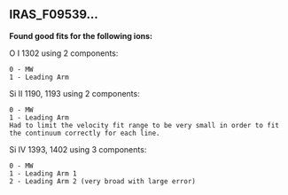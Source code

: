 ## IRAS_F09539...

**Found good fits for the following ions:**

O I 1302 using 2 components:
```
0 - MW
1 - Leading Arm
```
Si II 1190, 1193 using 2 components:
```
0 - MW
1 - Leading Arm
Had to limit the velocity fit range to be very small in order to fit the continuum correctly for each line.
```
Si IV 1393, 1402 using 3 components:
```
0 - MW
1 - Leading Arm 1
2 - Leading Arm 2 (very broad with large error)
```

